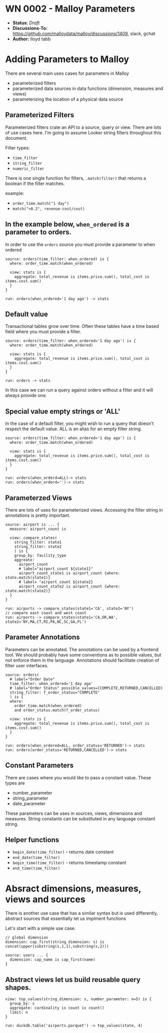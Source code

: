# WN 0002 - Malloy Parameters

- **Status**: *Draft* 
- **Discussions-To:**  https://github.com/malloydata/malloy/discussions/1409, slack, gchat
- **Author:** lloyd tabb

# Adding Parameters to Malloy

There are several main uses cases for parameters in Malloy 

  * parameterized filters 
  * parameterized data sources in data functions (dimension, measures and views)
  * parameterizing the location of a physical data source

## Parameterized Filters

Parameterized filters crate an API to a source, query or view.  There are lots of use cases here.  I'm going to assume Looker string filters throughout this document.

Filter types:  

* `time_filter`
* `string_filter`
* `numeric_filter`

There is one single function for filters, `.match(filter)` that returns a boolean if the filter matches.  

example: 
  * `order_time.match("1 day")` 
  * `match(">0.2", revenue-cost/cost)`


## In the example below, `when_ordered` is a parameter to orders.  
In order to use the `orders` source you must provide a parameter to when ordered

```
source: orders(time_filter: when_ordered) is {
  where: order_time.match(when_ordered)

  view: stats is {
    aggregate: total_revenue is items.price.sum(), total_cost is items.cost.sum()
  }
}

run: orders(when_ordered='1 day ago') -> stats
```

## Default value
Transactional tables grow over time.  Often these tables have a time based field where you must provide a filter.  

```
source: orders(time_filter: when_ordered='1 day ago') is {
  where: order_time.match(when_ordered)

  view: stats is {
    aggregate: total_revenue is items.price.sum(), total_cost is items.cost.sum()
  }
}

run: orders -> stats
```

In this case we can run a query against orders without a filter and it will always provide one.

## Special value empty strings or 'ALL'
In the case of a default filter, you might wish to run a query that doesn't respect the default value.  ALL is an alias for an empty filter string.

```
source: orders(time_filter: when_ordered='1 day ago') is {
  where: order_time.match(when_ordered)

  view: stats is {
    aggregate: total_revenue is items.price.sum(), total_cost is items.cost.sum()
  }
}

run: orders(when_orderd=ALL)-> stats
run: orders(when_orderd='')-> stats
```

## Parameterzed Views
There are lots of uses for parameterized views.  Accessing the filter string in annotations is pretty important.

```
source: airport is ... {
  measure: airport_count is 

  view: compare_states(
    string_filter: state1
    string_filter: state2
    ) is {
    group_by: facility_type
    aggreate: 
      airport_count
      # label="airport_count ${state1}"
      airport_count_state1 is airport_count {where: state.match(state1)}
      # label= "airport_count ${state2}
      airport_count_state2 is airport_count {where: state.match(state2)}
  }
}

run: airports -> compare_states(state1='CA', state2='NY')
// compare east coast and west coast
run: airports -> compare_states(state1='CA,OR,WA', state2='NY,MA,CT,RI,PA,NC,SC,GA,FL')
```

## Parameter Annotations
Parameters can be annotated.  The annotations can be used by a frontend tool.  We should probably have some conventions as to possible values, but not enforce them in the language.  Annotations should facilitate creation of filter user interfaces.

```
source: orders(
  # label="Order Date"
  time_filter: when_ordered='1 day ago'
  # label="Order Status" possible_values=[COMPLETE,RETURNED,CANCELLED]
  string_filter: f_order_status="COMPLETE"
  ) is {
  where: 
    order_time.match(when_ordered)
    and order_status.match(f_order_status)

  view: stats is {
    aggregate: total_revenue is items.price.sum(), total_cost is items.cost.sum()
  }
}

run: orders(when_ordered=ALL, order_status='RETURNED')-> stats
run: orders(order_status='RETURNED,CANCELLED')-> stats
```

## Constant Parameters
There are cases where you would like to pass a constant value.  These types are

* number_parameter
* string_parameter
* date_parameter

These parameters can be uses in sources, views, dimensions and measures.  String constants can be substituted in any language constant string. 


## Helper functions
* `begin_date(time_filter)` - returns date constant
* `end_date(time_filter)`
* `begin_time(time_filter)` - returns timestamp constant
* `end_time(time_filter)`


# Absract dimensions, measures, views and sources
There is another use case that has a similar syntax but is used differently, abstract sources that essentially let us implment functions

Let's start with a simple use case.

```
// global dimension
dimension: cap_first(string_dimension: s) is concat(upper(substring(s,1,1),substring(s,2)))

source: users ... {
  dimension: cap_name is cap_first(name)
}
```

## Abstract views let us build reusable query shapes.

```
view: top_values(string_dimension: s, number_parameter: n=5) is {
  group_by: s
  aggregate: cardinality is count is count()
  limit: n
}

run: duckdb.table('airports.parquet') -> top_values(state, 4)

```